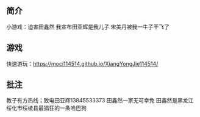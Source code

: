 ## 简介
小游戏：迫害田鑫然
我宣布田亚辉是我儿子
宋美丹被我一牛子干飞了
## 游戏
快速游玩：https://moci114514.github.io/XiangYongJie114514/
## 批注
教子有方热线；致电田亚辉13845533373
田鑫然一家无可幸免
田鑫然是黑龙江绥化市绥棱县最猖狂的一条哈巴狗
